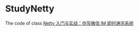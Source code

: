 # StudyNetty

The code of class [Netty 入门与实战：仿写微信 IM 即时通讯系统](https://juejin.cn/book/6844733738119593991/)